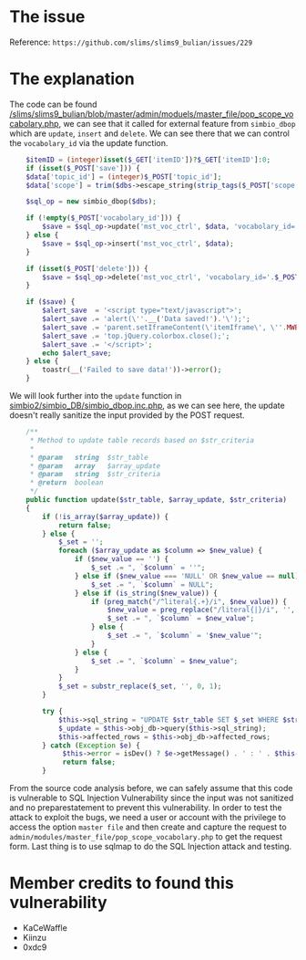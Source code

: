 # The issue
Reference: `https://github.com/slims/slims9_bulian/issues/229`


# The explanation

The code can be found [/slims/slims9_bulian/blob/master/admin/moduels/master_file/pop_scope_vocabolary.php](https://github.com/slims/slims9_bulian/blob/master/admin/modules/master_file/pop_scope_vocabolary.php), we can see that it called for external feature from `simbio_dbop` which are `update`, `insert` and `delete`. We can see there that we can control the `vocabolary_id` via the update function.

```php
    $itemID = (integer)isset($_GET['itemID'])?$_GET['itemID']:0;
    if (isset($_POST['save'])) {
    $data['topic_id'] = (integer)$_POST['topic_id'];
    $data['scope'] = trim($dbs->escape_string(strip_tags($_POST['scope'])));

    $sql_op = new simbio_dbop($dbs);

    if (!empty($_POST['vocabolary_id'])) {
        $save = $sql_op->update('mst_voc_ctrl', $data, 'vocabolary_id='.$_POST['vocabolary_id']);
    } else {
        $save = $sql_op->insert('mst_voc_ctrl', $data);
    }

    if (isset($_POST['delete'])) {
        $save = $sql_op->delete('mst_voc_ctrl', 'vocabolary_id='.$_POST['vocabolary_id']);
    }

    if ($save) {
        $alert_save  = '<script type="text/javascript">';
        $alert_save .= 'alert(\''.__('Data saved!').'\');';
        $alert_save .= 'parent.setIframeContent(\'itemIframe\', \''.MWB.'master_file/iframe_vocabolary_control.php?itemID='.$data['topic_id'].'\');';
        $alert_save .= 'top.jQuery.colorbox.close();';
        $alert_save .= '</script>';
        echo $alert_save;
    } else {
        toastr(__('Failed to save data!'))->error();
    }
```

We will look further into the `update` function in [simbio2/simbio_DB/simbio_dbop.inc.php](https://github.com/slims/slims9_bulian/blob/master/simbio2/simbio_DB/simbio_dbop.inc.php), as we can see here, the update doesn't really sanitize the input provided by the POST request.

```php
    /**
     * Method to update table records based on $str_criteria
     *
     * @param   string  $str_table
     * @param   array   $array_update
     * @param   string  $str_criteria
     * @return  boolean
     */
    public function update($str_table, $array_update, $str_criteria)
    {
        if (!is_array($array_update)) {
            return false;
        } else {
            $_set = '';
            foreach ($array_update as $column => $new_value) {
                if ($new_value == '') {
                    $_set .= ", `$column` = ''";
                } else if ($new_value === 'NULL' OR $new_value == null) {
                    $_set .= ", `$column` = NULL";
                } else if (is_string($new_value)) {
                    if (preg_match("/^literal{.+}/i", $new_value)) {
                        $new_value = preg_replace("/literal{|}/i", '', $new_value);
                        $_set .= ", `$column` = $new_value";
                    } else {
                        $_set .= ", `$column` = '$new_value'";
                    }
                } else {
                    $_set .= ", `$column` = $new_value";
                }
            }
            $_set = substr_replace($_set, '', 0, 1);
        }

        try {
            $this->sql_string = "UPDATE $str_table SET $_set WHERE $str_criteria";
            $_update = $this->obj_db->query($this->sql_string);
            $this->affected_rows = $this->obj_db->affected_rows;
        } catch (Exception $e) {
             $this->error = isDev() ? $e->getMessage() . ' : ' . $this->sql_string : ''; 
             return false; 
        }
```

From the source code analysis before, we can safely assume that this code is vulnerable to SQL Injection Vulnerability since the input was not sanitized and no preparestatement to prevent this vulnerability. In order to test the attack to exploit the bugs, we need a user or account with the privilege to access the option `master file` and then create and capture the request to `admin/modules/master_file/pop_scope_vocabolary.php` to get the request form. Last thing is to use sqlmap to do the SQL Injection attack and testing.

# Member credits to found this vulnerability

- KaCeWaffle
- Kiinzu
- 0xdc9
